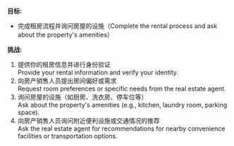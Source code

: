 **目标:**
- 完成租房流程并询问房屋的设施（Complete the rental process and ask about the property's amenities）

**挑战:**
1. 提供你的租房信息并进行身份验证  
    Provide your rental information and verify your identity.  
2. 向房产销售人员提出房间偏好或需求  
    Request room preferences or specific needs from the real estate agent.  
3. 询问房屋的设施（如厨房、洗衣房、停车位等）  
    Ask about the property's amenities (e.g., kitchen, laundry room, parking space).  
4. 向房产销售人员询问附近便利设施或交通情况的推荐  
    Ask the real estate agent for recommendations for nearby convenience facilities or transportation options.